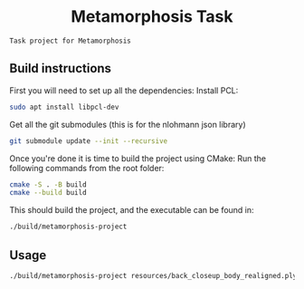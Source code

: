 # <div align="center"> Metamorphosis Task </div>

```Task project for Metamorphosis```

## Build instructions
First you will need to set up all the dependencies:
Install PCL:
```bash
sudo apt install libpcl-dev
```

Get all the git submodules (this is for the nlohmann json library)
```bash
git submodule update --init --recursive 
```

Once you're done it is time to build the project using CMake:
Run the following commands from the root folder:
```bash
cmake -S . -B build
cmake --build build
```

This should build the project, and the executable can be found in:
```bash
./build/metamorphosis-project
```

## Usage

```bash
./build/metamorphosis-project resources/back_closeup_body_realigned.ply resources/back_closeup_body_realigned.json
```

